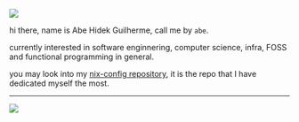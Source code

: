 ![](https://komarev.com/ghpvc/?username=abehidek&color=002b36)

hi there, name is Abe Hidek Guilherme, call me by `abe`.

currently interested in software enginnering, computer science, infra, FOSS and functional programming in general.

<!-- currently I'm both Bosch Digital Academy course and SENAI apprentice, working on random side-projects, some of my main interests are software enginnering, computer science, FOSS and functional programming in general. -->

you may look into my [nix-config repository](https://github.com/abehidek/nix-config), it is the repo that I have dedicated myself the most.

---

<!-- <img src="https://api.githubtrends.io/user/svg/abehidek/langs?time_range=one_year&compact=True&theme=dark" alt="The most used programming languages on abehidek github profile"/> -->
<img src="https://api.githubtrends.io/user/svg/abehidek/repos?time_range=one_year&group=other&theme=dark" />
<!--
<details>
<summary>if somehow I could help you, feel free to buy me a ☕️ or not</summary>
</details>



**abehidek/abehidek** is a ✨ _special_ ✨ repository because its `README.md` (this file) appears on your GitHub profile.

Here are some ideas to get you started:

- 🔭 I’m currently working on ...
- 🌱 I’m currently learning ...
- 👯 I’m looking to collaborate on ...
- 🤔 I’m looking for help with ...
- 💬 Ask me about ...
- 📫 How to reach me: ...
- 😄 Pronouns: ...
- ⚡ Fun fact: ...
-->
